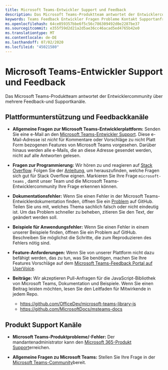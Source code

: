```yaml
---
title: Microsoft Teams-Entwickler Support und Feedback
description: Das Microsoft Teams-Produktteam antwortet der Entwicklercommunity über mehrere Feedback-und Supportkanäle.
keywords: Teams Feedback Entwickler Fragen Probleme Kontakt Supportanfrage Bugs Beiträge
ms.openlocfilehash: 64ce059357bbe6f5c56c786309492d0e2287be37
ms.sourcegitcommit: e355f59d2d21a2d5ae36cc46acad5ed4765b42e0
ms.translationtype: MT
ms.contentlocale: de-DE
ms.lasthandoff: 07/02/2020
ms.locfileid: "45021580"
---
```

# <a name="microsoft-teams-developer-support-and-feedback"></a>Microsoft Teams-Entwickler Support und Feedback

Das Microsoft Teams-Produktteam antwortet der Entwicklercommunity über mehrere Feedback-und Supportkanäle.

## <a name="platform-support-and-feedback-channels"></a>Plattformunterstützung und Feedbackkanäle

- **Allgemeine Fragen zur Microsoft Teams-Entwicklerplattform:** Senden Sie eine e-Mail an den [Microsoft Teams-Entwickler Support](mailto:microsoftteamsdev@microsoft.com). Diese e-Mail-Adresse ist _nicht_ für Kommentare oder Vorschläge zu nicht Platt Form bezogenen Features von Microsoft Teams vorgesehen. Darüber hinaus werden alle e-Mails, die an diese Adresse gesendet werden, nicht auf alle Antworten gelesen.

- **Fragen zur Programmierung:** Wir hören zu und reagieren auf [Stack Overflow](http://stackoverflow.com/questions/tagged/microsoft-teams). Folgen Sie der [Anleitung](http://stackoverflow.com/tour), um herauszufinden, welche Fragen sich gut für Stack Overflow eignen. Markieren Sie Ihre Frage `microsoft-teams` , damit unser Team und die Microsoft Teams-Entwicklercommunity Ihre Frage erkennen können.

- **Dokumentationsfehler:** Wenn Sie einen Fehler in der Microsoft Teams-Entwicklerdokumentation finden, öffnen Sie ein [Problem](https://github.com/MicrosoftDocs/msteams-docs/issues) auf GitHub. Teilen Sie uns mit, welches Thema sachlich falsch oder nicht eindeutig ist. Um das Problem schneller zu beheben, zitieren Sie den Text, der geändert werden soll.

- **Beispiele für Anwendungsfehler:** Wenn Sie einen Fehler in einem unserer Beispiele finden, öffnen Sie ein Problem auf GitHub. Beschreiben Sie möglichst die Schritte, die zum Reproduzieren des Fehlers nötig sind.

- **Feature-Anforderungen:** Wenn Sie von unserer Plattform nicht dazu befähigt werden, das zu tun, was Sie benötigen, machen Sie Ihre Features Vorschläge auf dem [Microsoft Teams-Feedback Portal auf UserVoice](https://aka.ms/microsoftteamsplatformsuggestions).

- **Beiträge:** Wir akzeptieren Pull-Anfragen für die JavaScript-Bibliothek von Microsoft Teams, Dokumentation und Beispiele. Wenn Sie einen Beitrag leisten möchten, lesen Sie den Leitfaden für Mitwirkende in jedem Repo.

  * https://github.com/OfficeDev/microsoft-teams-library-js
  * https://github.com/MicrosoftDocs/msteams-docs

## <a name="product-support-channels"></a>Produkt Support Kanäle
- **Microsoft Teams-Produktprobleme/-Fehler:** Der mandantenadministrator kann den [Microsoft 365-Produkt Support](https://docs.microsoft.com/microsoft-365/admin/contact-support-for-business-products?view=o365-worldwide&tabs=online)erreichen.

- **Allgemeine Fragen zu Microsoft Teams:** Stellen Sie Ihre Frage in der [Microsoft Teams-Community](https://answers.microsoft.com/en-us/msteams/forum)bereit.
